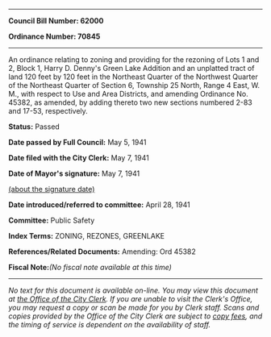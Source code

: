 

********

**Council Bill Number: 62000**
   
**Ordinance Number: 70845**
********

 An ordinance relating to zoning and providing for the rezoning of Lots 1 and 2, Block 1, Harry D. Denny's Green Lake Addition and an unplatted tract of land 120 feet by 120 feet in the Northeast Quarter of the Northwest Quarter of the Northeast Quarter of Section 6, Township 25 North, Range 4 East, W. M., with respect to Use and Area Districts, and amending Ordinance No. 45382, as amended, by adding thereto two new sections numbered 2-83 and 17-53, respectively.

**Status:** Passed
   
**Date passed by Full Council:** May 5, 1941
   
**Date filed with the City Clerk:** May 7, 1941
   
**Date of Mayor's signature:** May 7, 1941
   
[(about the signature date)](/~public/approvaldate.htm)
   
   
   
**Date introduced/referred to committee:** April 28, 1941
   
**Committee:** Public Safety
   
   
**Index Terms:** ZONING, REZONES, GREENLAKE

**References/Related Documents:** Amending: Ord 45382

**Fiscal Note:**_(No fiscal note available at this time)_
********

_No text for this document is available on-line. You may view this document at [the Office of the City Clerk](http://www.seattle.gov/leg/clerk/contactUs.htm). If you are unable to visit the Clerk's Office, you may request a copy or scan be made for you by Clerk staff. Scans and copies provided by the Office of the City Clerk are subject to [copy fees](http://clerk.seattle.gov/~public/clerkfees.htm), and the timing of service is dependent on the availability of staff._

